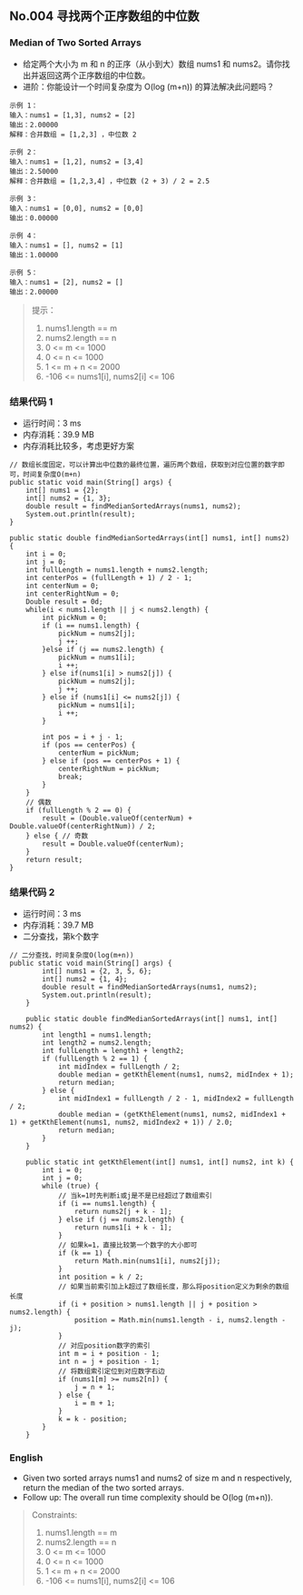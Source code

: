 ## No.004 寻找两个正序数组的中位数
### Median of Two Sorted Arrays

* 给定两个大小为 m 和 n 的正序（从小到大）数组 nums1 和 nums2。请你找出并返回这两个正序数组的中位数。
* 进阶：你能设计一个时间复杂度为 O(log (m+n)) 的算法解决此问题吗？

```
示例 1：
输入：nums1 = [1,3], nums2 = [2]
输出：2.00000
解释：合并数组 = [1,2,3] ，中位数 2
```  
```
示例 2：
输入：nums1 = [1,2], nums2 = [3,4]
输出：2.50000
解释：合并数组 = [1,2,3,4] ，中位数 (2 + 3) / 2 = 2.5
```  
```
示例 3：
输入：nums1 = [0,0], nums2 = [0,0]
输出：0.00000
```  
```
示例 4：
输入：nums1 = [], nums2 = [1]
输出：1.00000
```  
```
示例 5：
输入：nums1 = [2], nums2 = []
输出：2.00000
```

> 提示：  
> 1. nums1.length == m  
> 2. nums2.length == n  
> 3. 0 <= m <= 1000  
> 4. 0 <= n <= 1000  
> 5. 1 <= m + n <= 2000  
> 6. -106 <= nums1[i], nums2[i] <= 106  

### 结果代码  1
*  运行时间：3 ms
*  内存消耗：39.9 MB
*  内存消耗比较多，考虑更好方案

```
// 数组长度固定，可以计算出中位数的最终位置，遍历两个数组，获取到对应位置的数字即可，时间复杂度O(m+n)
public static void main(String[] args) {
    int[] nums1 = {2};
    int[] nums2 = {1, 3};
    double result = findMedianSortedArrays(nums1, nums2);
    System.out.println(result);
}

public static double findMedianSortedArrays(int[] nums1, int[] nums2) {
    int i = 0;
    int j = 0;
    int fullLength = nums1.length + nums2.length;
    int centerPos = (fullLength + 1) / 2 - 1;
    int centerNum = 0;
    int centerRightNum = 0;
    Double result = 0d;
    while(i < nums1.length || j < nums2.length) {
        int pickNum = 0;
        if (i == nums1.length) {
            pickNum = nums2[j];
            j ++;
        }else if (j == nums2.length) {
            pickNum = nums1[i];
            i ++;
        } else if(nums1[i] > nums2[j]) {
            pickNum = nums2[j];
            j ++;
        } else if (nums1[i] <= nums2[j]) {
            pickNum = nums1[i];
            i ++;
        }

        int pos = i + j - 1;
        if (pos == centerPos) {
            centerNum = pickNum;
        } else if (pos == centerPos + 1) {
            centerRightNum = pickNum;
            break;
        }
    }
    // 偶数
    if (fullLength % 2 == 0) {
        result = (Double.valueOf(centerNum) + Double.valueOf(centerRightNum)) / 2;
    } else { // 奇数
        result = Double.valueOf(centerNum);
    }
    return result;
}
```

### 结果代码  2
*  运行时间：3 ms
*  内存消耗：39.7 MB
*  二分查找，第k个数字

```
// 二分查找，时间复杂度O(log(m+n))
public static void main(String[] args) {
        int[] nums1 = {2, 3, 5, 6};
        int[] nums2 = {1, 4};
        double result = findMedianSortedArrays(nums1, nums2);
        System.out.println(result);
    }

    public static double findMedianSortedArrays(int[] nums1, int[] nums2) {
        int length1 = nums1.length;
        int length2 = nums2.length;
        int fullLength = length1 + length2;
        if (fullLength % 2 == 1) {
            int midIndex = fullLength / 2;
            double median = getKthElement(nums1, nums2, midIndex + 1);
            return median;
        } else {
            int midIndex1 = fullLength / 2 - 1, midIndex2 = fullLength / 2;
            double median = (getKthElement(nums1, nums2, midIndex1 + 1) + getKthElement(nums1, nums2, midIndex2 + 1)) / 2.0;
            return median;
        }
    }

    public static int getKthElement(int[] nums1, int[] nums2, int k) {
        int i = 0;
        int j = 0;
        while (true) {
            // 当k=1时先判断i或j是不是已经超过了数组索引
            if (i == nums1.length) {
                return nums2[j + k - 1];
            } else if (j == nums2.length) {
                return nums1[i + k - 1];
            }
            // 如果k=1，直接比较第一个数字的大小即可
            if (k == 1) {
                return Math.min(nums1[i], nums2[j]);
            }
            int position = k / 2;
            // 如果当前索引加上k超过了数组长度，那么将position定义为剩余的数组长度
            if (i + position > nums1.length || j + position > nums2.length) {
                position = Math.min(nums1.length - i, nums2.length - j);
            }
            // 对应position数字的索引
            int m = i + position - 1;
            int n = j + position - 1;
            // 将数组索引定位到对应数字右边
            if (nums1[m] >= nums2[n]) {
                j = n + 1;
            } else {
                i = m + 1;
            }
            k = k - position;
        }
    }
```

### English  
* Given two sorted arrays nums1 and nums2 of size m and n respectively, return the median of the two sorted arrays.
* Follow up: The overall run time complexity should be O(log (m+n)).

> Constraints:
> 1. nums1.length == m
> 2. nums2.length == n
> 3. 0 <= m <= 1000
> 4. 0 <= n <= 1000
> 5. 1 <= m + n <= 2000
> 6. -106 <= nums1[i], nums2[i] <= 106
